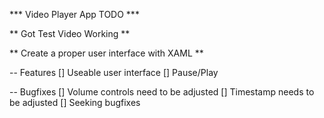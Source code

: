﻿*** Video Player App TODO ***

** Got Test Video Working **

** Create a proper user interface with XAML **

 -- Features 
 [] Useable user interface
 [] Pause/Play


 -- Bugfixes
 [] Volume controls need to be adjusted 
 [] Timestamp needs to be adjusted
 [] Seeking bugfixes


